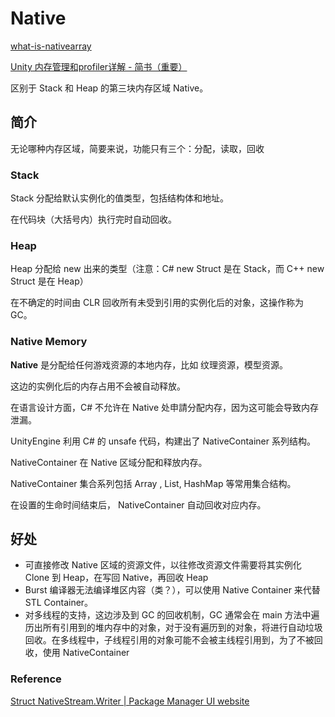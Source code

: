 # Native

[what-is-nativearray](https://forum.unity.com/threads/what-is-nativearray.725156/)

[Unity 内存管理和profiler详解 - 简书（重要）](https://www.jianshu.com/p/cf3ab3bac1ab)

区别于 Stack 和 Heap 的第三块内存区域 Native。

## 简介

无论哪种内存区域，简要来说，功能只有三个：分配，读取，回收

### Stack

Stack 分配给默认实例化的值类型，包括结构体和地址。

在代码块（大括号内）执行完时自动回收。

### Heap

Heap 分配给 new 出来的类型（注意：C# new Struct 是在 Stack，而 C++ new Struct 是在 Heap）

在不确定的时间由 CLR 回收所有未受到引用的实例化后的对象，这操作称为 GC。

### Native Memory

**Native** 是分配给任何游戏资源的本地内存，比如 纹理资源，模型资源。

这边的实例化后的内存占用不会被自动释放。

在语言设计方面，C# 不允许在 Native 处申請分配内存，因为这可能会导致内存泄漏。

UnityEngine 利用 C# 的 unsafe 代码，构建出了 NativeContainer 系列结构。

NativeContainer 在 Native 区域分配和释放内存。

NativeContainer 集合系列包括 Array , List, HashMap 等常用集合结构。

在设置的生命时间结束后， NativeContainer 自动回收对应内存。

## 好处

* 可直接修改 Native 区域的资源文件，以往修改资源文件需要将其实例化 Clone 到 Heap，在写回 Native，再回收 Heap
* Burst 编译器无法编译堆区内容（类？），可以使用 Native Container 来代替 STL Container。
* 对多线程的支持，这边涉及到 GC 的回收机制，GC 通常会在 main 方法中遍历出所有引用到的堆内存中的对象，对于没有遍历到的对象，将进行自动垃圾回收。在多线程中，子线程引用的对象可能不会被主线程引用到，为了不被回收，使用 NativeContainer

### Reference

[Struct NativeStream.Writer | Package Manager UI website](https://docs.unity3d.com/Packages/com.unity.collections@0.1/api/Unity.Collections.NativeStream.Writer.html)

